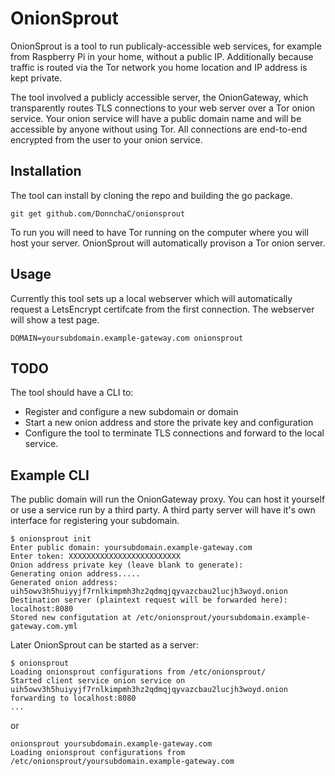 # OnionSprout

OnionSprout is a tool to run publicaly-accessible web services, for example from Raspberry Pi in your home, without a public IP. Additionally because traffic is routed via the Tor network you home location and IP address is kept private.

The tool involved a publicly accessible server, the OnionGateway, which transparently routes TLS
connections to your web server over a Tor onion service. Your onion service will have a public domain name and will be accessible by anyone without using Tor. All connections are end-to-end encrypted from the user to your onion service.



## Installation

The tool can install by cloning the repo and building the go package.

```
git get github.com/DonnchaC/onionsprout
```

To run you will need to have Tor running on the computer where you will host your server. OnionSprout will automatically provison a Tor onion server.

## Usage

Currently this tool sets up a local webserver which will automatically request a LetsEncrypt certifcate from the first connection. The webserver will show a test page.

```
DOMAIN=yoursubdomain.example-gateway.com onionsprout
```

## TODO

The tool should have a CLI to:

 - Register and configure a new subdomain or domain
 - Start a new onion address and store the private key and configuration
 - Configure the tool to terminate TLS connections and forward to the local service.

## Example CLI

The public domain will run the OnionGateway proxy. You can host it yourself or use a service run by a third party. A third party server will have it's own interface for registering your subdomain.

```
$ onionsprout init
Enter public domain: yoursubdomain.example-gateway.com
Enter token: XXXXXXXXXXXXXXXXXXXXXXXXX
Onion address private key (leave blank to generate):
Generating onion address.....
Generated onion address: uih5owv3h5huiyyjf7rnlkimpmh3hz2qdmqjqyvazcbau2lucjh3woyd.onion
Destination server (plaintext request will be forwarded here): localhost:8080
Stored new configutation at /etc/onionsprout/yoursubdomain.example-gateway.com.yml
```

Later OnionSprout can be started as a server:

```
$ onionsprout
Loading onionsprout configurations from /etc/onionsprout/
Started client service onion service on uih5owv3h5huiyyjf7rnlkimpmh3hz2qdmqjqyvazcbau2lucjh3woyd.onion forwarding to localhost:8080
...
```

or

```
onionsprout yoursubdomain.example-gateway.com
Loading onionsprout configurations from /etc/onionsprout/yoursubdomain.example-gateway.com
```